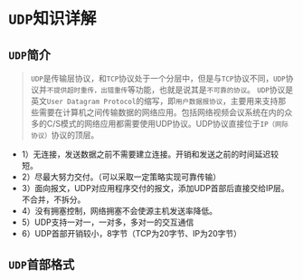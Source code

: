 # `UDP`知识详解

## `UDP`简介
> `UDP`是传输层协议，和`TCP`协议处于一个分层中，但是与`TCP`协议不同，`UDP`协议并`不提供超时重传，出错重传`等功能，也就是说其是`不可靠的协议`。
> `UDP`协议是英文`User Datagram Protocol`的缩写，即`用户数据报协议`，主要用来支持那些需要在计算机之间传输数据的网络应用。包括网络视频会议系统在内的众多的C/S模式的网络应用都需要使用UDP协议。UDP协议直接位于`IP（网际协议）`协议的顶层。

- 1）无连接，发送数据之前不需要建立连接。开销和发送之前的时间延迟较短。 
- 2）尽最大努力交付。（可以采取一定策略实现可靠传输）
- 3）面向报文，UDP对应用程序交付的报文，添加UDP首部后直接交给IP层。不合并，不拆分。
- 4）没有拥塞控制，网络拥塞不会使源主机发送率降低。
- 5）UDP支持一对一，一对多，多对一的交互通信
- 6）UDP首部开销较小，8字节（TCP为20字节、IP为20字节）

## `UDP`首部格式